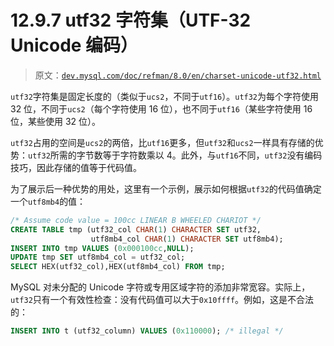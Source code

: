 # 12.9.7 utf32 字符集（UTF-32 Unicode 编码）

> 原文：[`dev.mysql.com/doc/refman/8.0/en/charset-unicode-utf32.html`](https://dev.mysql.com/doc/refman/8.0/en/charset-unicode-utf32.html)

`utf32`字符集是固定长度的（类似于`ucs2`，不同于`utf16`）。`utf32`为每个字符使用 32 位，不同于`ucs2`（每个字符使用 16 位），也不同于`utf16`（某些字符使用 16 位，某些使用 32 位）。

`utf32`占用的空间是`ucs2`的两倍，比`utf16`更多，但`utf32`和`ucs2`一样具有存储的优势：`utf32`所需的字节数等于字符数乘以 4。此外，与`utf16`不同，`utf32`没有编码技巧，因此存储的值等于代码值。

为了展示后一种优势的用处，这里有一个示例，展示如何根据`utf32`的代码值确定一个`utf8mb4`的值：

```sql
/* Assume code value = 100cc LINEAR B WHEELED CHARIOT */
CREATE TABLE tmp (utf32_col CHAR(1) CHARACTER SET utf32,
                  utf8mb4_col CHAR(1) CHARACTER SET utf8mb4);
INSERT INTO tmp VALUES (0x000100cc,NULL);
UPDATE tmp SET utf8mb4_col = utf32_col;
SELECT HEX(utf32_col),HEX(utf8mb4_col) FROM tmp;
```

MySQL 对未分配的 Unicode 字符或专用区域字符的添加非常宽容。实际上，`utf32`只有一个有效性检查：没有代码值可以大于`0x10ffff`。例如，这是不合法的：

```sql
INSERT INTO t (utf32_column) VALUES (0x110000); /* illegal */
```
